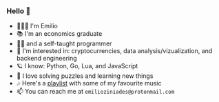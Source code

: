 ### Hello 👋

- 🙇🏻‍♂️ I'm Emilio
- 📚 I'm an economics graduate
- 🧙🏼 and a self-taught programmer
- 🔭 I'm interested in: cryptocurrencies, data analysis/vizualization, and backend engineering
- 🪐 I know: Python, Go, Lua, and JavaScript
- 🧩 I love solving puzzles and learning new things
- 🎶 Here's a [playlist](https://open.spotify.com/playlist/2HhnVL8kQsmI4dBEMMcCHu?si=4a49c2cc50f5415f) with some of my favourite music
- 📫 You can reach me at `emilioziniades@protonmail.com` 

<!--
**emilioziniades/emilioziniades** is a ✨ _special_ ✨ repository because its `README.md` (this file) appears on your GitHub profile.

Here are some ideas to get you started:

- 🔭 I’m currently working on ...
- 🌱 I’m currently learning ...
- 👯 I’m looking to collaborate on ...
- 🤔 I’m looking for help with ...
- 💬 Ask me about ...
- 📫 How to reach me: ...
- 😄 Pronouns: ...
- ⚡ Fun fact: ...
-->
